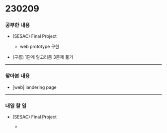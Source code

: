 # 230209

### 공부한 내용

- (SESAC) Final Project

  - web prototype 구현

- (구름) 1단계 알고리즘 3문제 풀기

---

### 찾아본 내용

- [web] landering page

---

### 내일 할 일

- (SESAC) Final Project

  -
